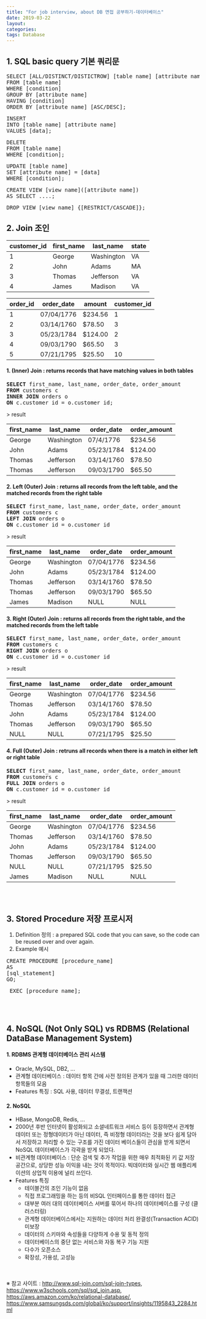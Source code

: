```yaml
---
title: "For job interview, about DB 면접 공부하기-데이터베이스"
date: 2019-03-22
layout:
categories:
tags: Database
---
```



## 1. SQL basic query 기본 쿼리문
<pre>
SELECT [ALL/DISTINCT/DISTICTROW] [table name] [attribute name]
FROM [table name]
WHERE [condition]
GROUP BY [attribute name]
HAVING [condition]
ORDER BY [attribute name] [ASC/DESC];
</pre>
<pre>
INSERT
INTO [table name] [attribute name]
VALUES [data];
</pre>
<pre>
DELETE
FROM [table name]
WHERE [condition];
</pre>
<pre>
UPDATE [table name]
SET [attribute name] = [data]
WHERE [condition];
</pre>
<pre>
CREATE VIEW [view name]([attribute name])
AS SELECT ....;
</pre>
<pre>
DROP VIEW [view name] {[RESTRICT/CASCADE]};
</pre>


## 2. Join 조인
|customer_id|first_name|last_name |state|       
|-----------|----------|--------- |-----|
|1          |George    |Washington|VA   |
|2          |John      |Adams     |MA   |
|3          |Thomas    |Jefferson |VA   |
|4	        |James     |Madison   |VA   |

|order_id|order_date|amount |customer_id|
|--------|----------|-------|-----------|
|1       |07/04/1776|$234.56|1          |
|2       |03/14/1760|$78.50 |3          |
|3       |05/23/1784|$124.00|2          |
|4       |09/03/1790|$65.50 |3          |
|5	     |07/21/1795|$25.50	|10         |

#### 1. (Inner) Join : returns records that have matching values in both tables
<pre>
<b>SELECT</b> first_name, last_name, order_date, order_amount
<b>FROM</b> customers c
<b>INNER JOIN</b> orders o
<b>ON</b> c.customer_id = o.customer_id;
</pre>
<p>> result</p>

|first_name|last_name |order_date	|order_amount|
|----------|----------|-----------|------------|
|George    |Washington|07/4/1776	|$234.56     |
|John	     |Adams	    |05/23/1784	|$124.00     |
|Thomas	   |Jefferson	|03/14/1760	|$78.50      |
|Thomas	   |Jefferson	|09/03/1790	|$65.50      |

#### 2. Left (Outer) Join : returns all records from the left table, and the matched records from the right table
<pre>
<b>SELECT</b> first_name, last_name, order_date, order_amount
<b>FROM</b> customers c
<b>LEFT JOIN</b> orders o
<b>ON</b> c.customer_id = o.customer_id
</pre>
<p>> result</p>

|first_name|last_name |order_date	|order_amount|
|----------|----------|-----------|------------|
|George	   |Washington|07/04/1776	|$234.56     |
|John	     |Adams	    |05/23/1784	|$124.00     |
|Thomas	   |Jefferson	|03/14/1760	|$78.50      |
|Thomas	   |Jefferson	|09/03/1790	|$65.50      |
|James	   |Madison	  |NULL	      |NULL        |

#### 3. Right (Outer) Join : returns all records from the right table, and the matched records from the left table
<pre>
<b>SELECT</b> first_name, last_name, order_date, order_amount
<b>FROM</b> customers c
<b>RIGHT JOIN</b> orders o
<b>ON</b> c.customer_id = o.customer_id
</pre>
<p>> result</p>

|first_name|last_name	|order_date|order_amount|
|----------|----------|----------|------------|
|George	   |Washington|07/04/1776|$234.56     |
|Thomas	   |Jefferson	|03/14/1760|$78.50      |
|John	     |Adams	    |05/23/1784|$124.00     |
|Thomas	   |Jefferson	|09/03/1790|$65.50      |
|NULL	     |NULL	    |07/21/1795|$25.50      |

#### 4. Full (Outer) Join : retruns all records when there is a match in either left or right table
<pre>
<b>SELECT</b> first_name, last_name, order_date, order_amount
<b>FROM</b> customers c
<b>FULL JOIN</b> orders o
<b>ON</b> c.customer_id = o.customer_id
</pre>
<p>> result</p>

|first_name|last_name	|order_date|order_amount|
|----------|----------|----------|------------|
|George	   |Washington|07/04/1776|$234.56     |
|Thomas	   |Jefferson	|03/14/1760|$78.50      |
|John	     |Adams	    |05/23/1784|$124.00     |
|Thomas	   |Jefferson	|09/03/1790|$65.50      |
|NULL	     |NULL	    |07/21/1795|$25.50      |
|James	   |Madison	  |NULL	     |NULL        |


<br><br>

## 3. Stored Procedure 저장 프로시저
1) Definition 정의 : a prepared SQL code that you can save, so the code can be reused over and over again.
2) Example 예시
<pre>
CREATE PROCEDURE [procedure_name]
AS
[sql_statement]
GO;
</pre>
<pre> EXEC [procedure_name]; </pre>

<br><br>
## 4. NoSQL (Not Only SQL) vs RDBMS (Relational DataBase Management System)
#### 1. RDBMS 관계형 데이터베이스 관리 시스템
  - Oracle, MySQL, DB2, ...
  - 관계형 데이터베이스 : 데이터 항목 간에 사전 정의된 관계가 있을 때 그러한 데이터 항목들의 모음
  - Features 특징 : SQL 사용, 데이터 무결성, 트랜잭션
#### 2. NoSQL
  - HBase, MongoDB, Redis, ...
  - 2000년 후반 인터넷이 활성화되고 소셜네트워크 서비스 등이 등장하면서 관계형 데이터 또는 정형데이터가 아닌 데이터, 즉 비정형 데이터라는 것을 보다 쉽게 담아서 저장하고 처리할 수 있는 구조를 가진 데이터 베이스들이 관심을 받게 되면서 NoSQL 데이터베이스가 각곽을 받게 되었다.
  - 비관계형 데이터베이스 : 단순 검색 및 추가 작업을 위한 매우 최적화된 키 값 저장 공간으로, 상당한 성능 이익을 내는 것이 목적이다. 빅데이터와 실시간 웹 애플리케이션의 상업적 이용에 널리 쓰인다.
  - Features 특징
    - 테이블간의 조인 기능이 없음
    - 직접 프로그래밍을 하는 등의 비SQL 인터페이스를 통한 데이터 접근
    - 대부분 여러 대의 데이터베이스 서버를 묶어서 하나의 데이터베이스를 구성 (클러스터링)
    - 관계형 데이터베이스에서는 지원하는 데이터 처리 완결성(Transaction ACID) 미보장
    - 데이터의 스키마와 속성들을 다양하게 수용 및 동적 정의
    - 데이터베이스의 중단 없는 서비스와 자동 복구 기능 지원
    - 다수가 오픈소스
    - 확장성, 가용성, 고성능


<br><br>
※ 참고 사이트 : http://www.sql-join.com/sql-join-types, https://www.w3schools.com/sql/sql_join.asp, https://aws.amazon.com/ko/relational-database/, https://www.samsungsds.com/global/ko/support/insights/1195843_2284.html
